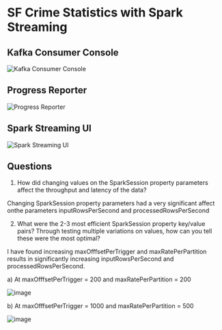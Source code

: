 # SF Crime Statistics with Spark Streaming

## Kafka Consumer Console

![Kafka Consumer Console](https://user-images.githubusercontent.com/14344723/84572246-d736ea00-ada9-11ea-9794-666a863d8d3a.JPG)

## Progress Reporter

![Progress Reporter](https://user-images.githubusercontent.com/14344723/84572393-a4412600-adaa-11ea-9eb3-6807140616a1.JPG)

## Spark Streaming UI

![Spark Streaming UI](https://user-images.githubusercontent.com/14344723/84572410-c0dd5e00-adaa-11ea-85e0-2e4c9c16da84.JPG)

## Questions

1) How did changing values on the SparkSession property parameters affect the throughput and latency of the data?

Changing SparkSession property parameters had a very significant affect onthe parameters inputRowsPerSecond and processedRowsPerSecond

2) What were the 2-3 most efficient SparkSession property key/value pairs? Through testing multiple variations on values, how can you tell these were the most optimal?

I have found increasing maxOfffsetPerTrigger and maxRatePerPartition results in significantly increasing inputRowsPerSecond and processedRowsPerSecond.

a) At maxOfffsetPerTrigger = 200 and maxRatePerPartition = 200

![image](https://user-images.githubusercontent.com/14344723/84573341-f71ddc00-adb0-11ea-8818-b619a5255e30.png)

b) At maxOfffsetPerTrigger = 1000 and maxRatePerPartition = 500

![image](https://user-images.githubusercontent.com/14344723/84573431-6eec0680-adb1-11ea-84d6-fbbab92a5eb7.png)    




